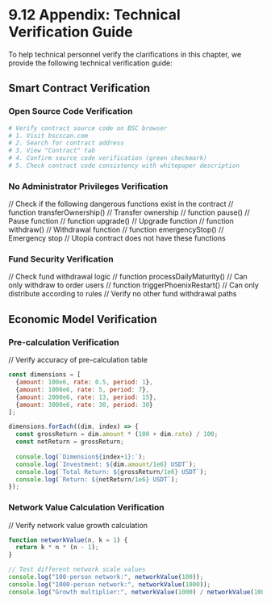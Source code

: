 # 9.12 Appendix: Technical Verification Guide

To help technical personnel verify the clarifications in this chapter, we provide the following technical verification guide:

## Smart Contract Verification

### Open Source Code Verification
```bash
# Verify contract source code on BSC browser
# 1. Visit bscscan.com
# 2. Search for contract address
# 3. View "Contract" tab
# 4. Confirm source code verification (green checkmark)
# 5. Check contract code consistency with whitepaper description
```

### No Administrator Privileges Verification
// Check if the following dangerous functions exist in the contract
// function transferOwnership() // Transfer ownership
// function pause() // Pause function
// function upgrade() // Upgrade function
// function withdraw() // Withdrawal function
// function emergencyStop() // Emergency stop
// Utopia contract does not have these functions

### Fund Security Verification
// Check fund withdrawal logic
// function processDailyMaturity() // Can only withdraw to order users
// function triggerPhoenixRestart() // Can only distribute according to rules
// Verify no other fund withdrawal paths

## Economic Model Verification

### Pre-calculation Verification
// Verify accuracy of pre-calculation table
```javascript
const dimensions = [
  {amount: 100e6, rate: 0.5, period: 1},
  {amount: 1000e6, rate: 5, period: 7},
  {amount: 2000e6, rate: 13, period: 15},
  {amount: 3000e6, rate: 30, period: 30}
];

dimensions.forEach((dim, index) => {
  const grossReturn = dim.amount * (100 + dim.rate) / 100;
  const netReturn = grossReturn;
  
  console.log(`Dimension${index+1}:`);
  console.log(`Investment: ${dim.amount/1e6} USDT`);
  console.log(`Total Return: ${grossReturn/1e6} USDT`);
  console.log(`Return: ${netReturn/1e6} USDT`);
});
```

### Network Value Calculation Verification
// Verify network value growth calculation
```javascript
function networkValue(n, k = 1) {
  return k * n * (n - 1);
}

// Test different network scale values
console.log("100-person network:", networkValue(100));
console.log("1000-person network:", networkValue(1000));
console.log("Growth multiplier:", networkValue(1000) / networkValue(100));
```